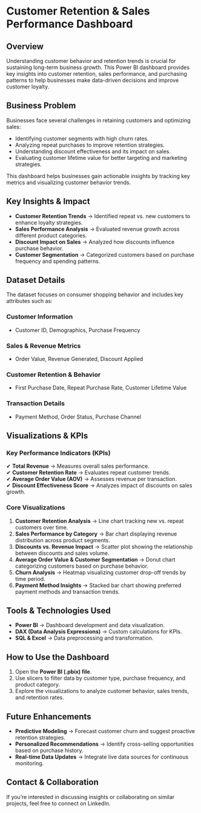# Customer Retention & Sales Performance Dashboard  

## Overview  
Understanding customer behavior and retention trends is crucial for sustaining long-term business growth. This Power BI dashboard provides key insights into customer retention, sales performance, and purchasing patterns to help businesses make data-driven decisions and improve customer loyalty.  

## Business Problem  
Businesses face several challenges in retaining customers and optimizing sales:  
- Identifying customer segments with high churn rates.  
- Analyzing repeat purchases to improve retention strategies.  
- Understanding discount effectiveness and its impact on sales.  
- Evaluating customer lifetime value for better targeting and marketing strategies.  

This dashboard helps businesses gain actionable insights by tracking key metrics and visualizing customer behavior trends.  

## Key Insights & Impact  
- **Customer Retention Trends** → Identified repeat vs. new customers to enhance loyalty strategies.  
- **Sales Performance Analysis** → Evaluated revenue growth across different product categories.  
- **Discount Impact on Sales** → Analyzed how discounts influence purchase behavior.  
- **Customer Segmentation** → Categorized customers based on purchase frequency and spending patterns.  

## Dataset Details  
The dataset focuses on consumer shopping behavior and includes key attributes such as:  

### **Customer Information**  
- Customer ID, Demographics, Purchase Frequency  

### **Sales & Revenue Metrics**  
- Order Value, Revenue Generated, Discount Applied  

### **Customer Retention & Behavior**  
- First Purchase Date, Repeat Purchase Rate, Customer Lifetime Value  

### **Transaction Details**  
- Payment Method, Order Status, Purchase Channel  

## Visualizations & KPIs  

### **Key Performance Indicators (KPIs)**  
✔ **Total Revenue** → Measures overall sales performance.  
✔ **Customer Retention Rate** → Evaluates repeat customer trends.  
✔ **Average Order Value (AOV)** → Assesses revenue per transaction.  
✔ **Discount Effectiveness Score** → Analyzes impact of discounts on sales growth.  

### **Core Visualizations**  
1. **Customer Retention Analysis** → Line chart tracking new vs. repeat customers over time.  
2. **Sales Performance by Category** → Bar chart displaying revenue distribution across product segments.  
3. **Discounts vs. Revenue Impact** → Scatter plot showing the relationship between discounts and sales volume.  
4. **Average Order Value & Customer Segmentation** → Donut chart categorizing customers based on purchase behavior.  
5. **Churn Analysis** → Heatmap visualizing customer drop-off trends by time period.  
6. **Payment Method Insights** → Stacked bar chart showing preferred payment methods and transaction trends.  

## Tools & Technologies Used  
- **Power BI** → Dashboard development and data visualization.  
- **DAX (Data Analysis Expressions)** → Custom calculations for KPIs.  
- **SQL & Excel** → Data preprocessing and transformation.  

## How to Use the Dashboard  
1. Open the **Power BI (.pbix) file**.  
2. Use slicers to filter data by customer type, purchase frequency, and product category.  
3. Explore the visualizations to analyze customer behavior, sales trends, and retention rates.  

## Future Enhancements  
- **Predictive Modeling** → Forecast customer churn and suggest proactive retention strategies.  
- **Personalized Recommendations** → Identify cross-selling opportunities based on purchase history.  
- **Real-time Data Updates** → Integrate live data sources for continuous monitoring.  

## Contact & Collaboration  
If you’re interested in discussing insights or collaborating on similar projects, feel free to connect on LinkedIn.  
